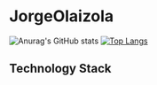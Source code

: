 # JorgeOlaizola
![Anurag's GitHub stats](https://github-readme-stats.vercel.app/api?username=JorgeOlaizola&count_private=true&theme=onedark)
[![Top Langs](https://github-readme-stats.vercel.app/api/top-langs/?username=JorgeOlaizola&theme=onedark)](https://github.com/anuraghazra/github-readme-stats)

## Technology Stack
